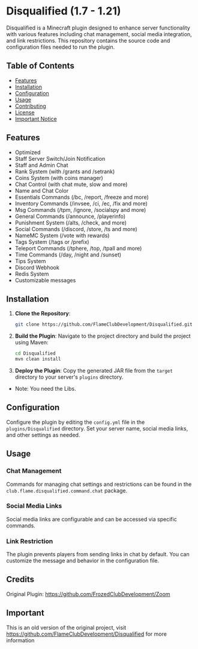 # Disqualified (1.7 - 1.21)

Disqualified is a Minecraft plugin designed to enhance server functionality with various features including chat management, social media integration, and link restrictions. This repository contains the source code and configuration files needed to run the plugin.

## Table of Contents

- [Features](#features)
- [Installation](#installation)
- [Configuration](#configuration)
- [Usage](#usage)
- [Contributing](#contributing)
- [License](#license)
- [Important Notice](#important)

## Features

- Optimized
- Staff Server Switch/Join Notification
- Staff and Admin Chat
- Rank System (with /grants and /setrank)
- Coins System (with coins manager)
- Chat Control (with chat mute, slow and more)
- Name and Chat Color
- Essentials Commands (/bc, /report, /freeze and more)
- Inventory Commands (/invsee, /ci, /ec, /fix and more)
- Msg Commands (/tpm, /ignore, /socialspy and more)
- General Commands (/announce, /playerinfo)
- Punishment System (/alts, /check, and more)
- Social Commands (/discord, /store, /ts and more)
- NameMC System (/vote with rewards)
- Tags System (/tags or /prefix)
- Teleport Commands (/tphere, /top, /tpall and more)
- Time Commands (/day, /night and /sunset)
- Tips System
- Discord Webhook
- Redis System
- Customizable messages

## Installation

1. **Clone the Repository**:
    ```sh
    git clone https://github.com/FlameClubDevelopment/Disqualified.git
    ```

2. **Build the Plugin**:
    Navigate to the project directory and build the project using Maven:
    ```sh
    cd Disqualified
    mvn clean install
    ```

3. **Deploy the Plugin**:
    Copy the generated JAR file from the `target` directory to your server's `plugins` directory.

- Note: You need the Libs.

## Configuration

Configure the plugin by editing the `config.yml` file in the `plugins/Disqualified` directory. Set your server name, social media links, and other settings as needed.

## Usage

### Chat Management

Commands for managing chat settings and restrictions can be found in the `club.flame.disqualified.command.chat` package.

### Social Media Links

Social media links are configurable and can be accessed via specific commands.

### Link Restriction

The plugin prevents players from sending links in chat by default. You can customize the message and behavior in the configuration file.

## Credits

Original Plugin: https://github.com/FrozedClubDevelopment/Zoom

## Important

This is an old version of the original project, visit https://github.com/FlameClubDevelopment/Disqualified for more information
